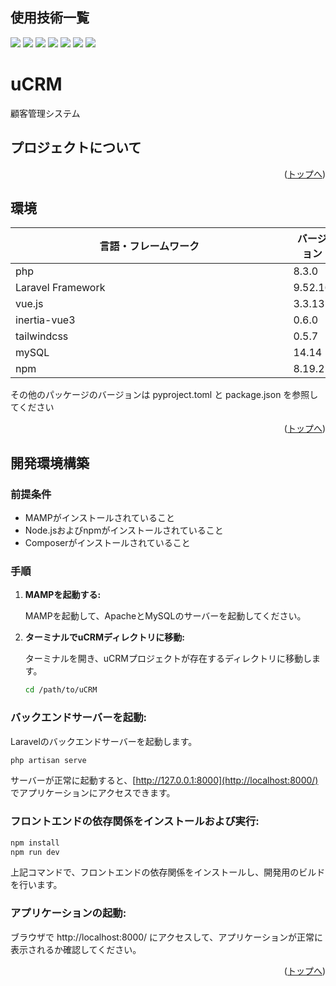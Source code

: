 <div id="top"></div>

## 使用技術一覧

<!-- シールド一覧 -->
<!-- 該当するプロジェクトの中から任意のものを選ぶ-->
<p style="display: inline">
  <!-- フロントエンドのフレームワーク一覧 -->
    <img src="https://img.shields.io/badge/-Html5-ffffff.svg?logo=html5&style=for-the-badge">
    <img src="https://img.shields.io/badge/-Css3-ffffff.svg?logo=css3&style=for-the-badge">
  <img src="https://img.shields.io/badge/-Vue.js-ffffff.svg?logo=vue.js&style=for-the-badge">
  <img src="https://img.shields.io/badge/-Javascript-ffffff.svg?logo=javascript&style=for-the-badge">
  <img src="https://img.shields.io/badge/-Php-ffffff.svg?logo=php&style=for-the-badge">
<img src="https://img.shields.io/badge/-Laravel-ffffff.svg?logo=laravel&style=for-the-badge">
<img src="https://img.shields.io/badge/-Mysql-ffffff.svg?logo=mysql&style=for-the-badge">

</p>

# uCRM

顧客管理システム

<!-- プロジェクトについて -->

## プロジェクトについて



<p align="right">(<a href="#top">トップへ</a>)</p>

## 環境

<!-- 言語、フレームワーク、ミドルウェア、インフラの一覧とバージョンを記載 -->

| 言語・フレームワーク  | バージョン |
| --------------------- | ---------- |
| php                　　　　　　| 8.3.0      |
| Laravel Framework     |  9.52.16   |
| vue.js　　　　　　　　　　　　　　　　　　　　　　　　    | 3.3.13     |
| inertia-vue3          | 0.6.0      |
| tailwindcss           | 0.5.7      |
| mySQL                 | 14.14      |
| npm               　　   | 8.19.2     |


その他のパッケージのバージョンは pyproject.toml と package.json を参照してください

<p align="right">(<a href="#top">トップへ</a>)</p>

## 開発環境構築

### 前提条件

- MAMPがインストールされていること
- Node.jsおよびnpmがインストールされていること
- Composerがインストールされていること

### 手順

1. **MAMPを起動する:**

   MAMPを起動して、ApacheとMySQLのサーバーを起動してください。

2. **ターミナルでuCRMディレクトリに移動:**

   ターミナルを開き、uCRMプロジェクトが存在するディレクトリに移動します。

   ```bash
   cd /path/to/uCRM

### バックエンドサーバーを起動:

Laravelのバックエンドサーバーを起動します。

```bash
php artisan serve
```
サーバーが正常に起動すると、[http://127.0.0.1:8000](http://localhost:8000/) でアプリケーションにアクセスできます。

### フロントエンドの依存関係をインストールおよび実行:

```bash
npm install
npm run dev
```
上記コマンドで、フロントエンドの依存関係をインストールし、開発用のビルドを行います。

### アプリケーションの起動:

ブラウザで http://localhost:8000/ にアクセスして、アプリケーションが正常に表示されるか確認してください。


<p align="right">(<a href="#top">トップへ</a>)</p>
